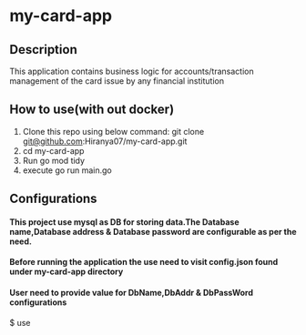 # my-card-app
## Description
This application contains business logic for accounts/transaction management of the card issue by any financial institution

## How to use(with out docker)
1. Clone this repo using below command: git clone git@github.com:Hiranya07/my-card-app.git
2. cd my-card-app
4. Run go mod tidy
5. execute go run main.go

## Configurations
#### This project use mysql as DB for storing data.The Database name,Database address & Database password are configurable as per the need.
#### Before running the application the use need to visit config.json found under my-card-app directory
#### User need to provide value for DbName,DbAddr & DbPassWord configurations
$ use



